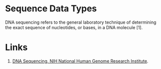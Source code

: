 # Sequence Data Types

DNA sequencing refers to the general laboratory technique of determining the exact sequence of nucleotides, or bases, in a DNA molecule [1].

# Links
1.  [DNA Sequencing, NIH National Human Genome Research Institute](https://www.genome.gov/genetics-glossary/DNA-Sequencing). 


